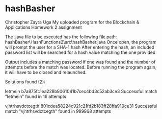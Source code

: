 # hashBasher
Christopher Zayra Uga
My uploaded program for the Blockchain &amp; Applications Homework 2 assignment

The .java file to be executed has the following file path: hashBasher\HashFunctions2\src\hashBasher.java
Once open, the program will prompt the user for a SHA-1 hash 
After entering the hash, an included password list will be searched for a hash value matching the one provided.

Output includes a matching password if one was found and the number of attempts before the match was located.
Before running the program again, it will have to be closed and relaunched.


Solutions found (2):

letmein	b7a875fc1ea228b9061041b7cec4bd3c52ab3ce3
Successful match "letmein" found in 16 attempts

vjhtrhsvdctcegth	801cdea58224c921c21fd2b183ff28ffa910ce31
Successful match "vjhtrhsvdctcegth" found in 999968 attempts
